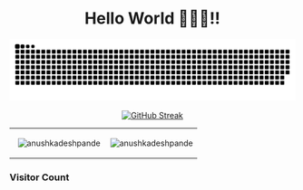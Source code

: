 <h1 align="center">Hello World 🙋🏻‍♀️!!</h1>
<div align="center">
    <img src="https://github.com/1999AZZAR/1999AZZAR/blob/main/resources/img/grid-snake.svg" alt="snake">
</div>

<p align="center"><a href="https://git.io/streak-stats"><img src="https://github-readme-streak-stats.herokuapp.com?user=anushkadeshpande&theme=react&hide_border=true" alt="GitHub Streak" /></a></p>
<table align="center">
  <tr>
  <td>
  <p> 
&nbsp;
<img align="center" src="https://github-readme-stats.vercel.app/api/top-langs?username=anushkadeshpande&show_icons=true&locale=en&layout=compact&theme=tokyonight&hide_border=true" alt="anushkadeshpande" /></p>
</td>
  <td>
<p> &nbsp;<img align="center" src="https://github-readme-stats.vercel.app/api?username=anushkadeshpande&show_icons=true&locale=en&theme=tokyonight&hide_border=true" alt="anushkadeshpande" />    </p>
</td>
  </tr>
</table>


### Visitor Count
<!-- img src="https://profile-counter.glitch.me/anushkadeshpande/count.svg" / -->

